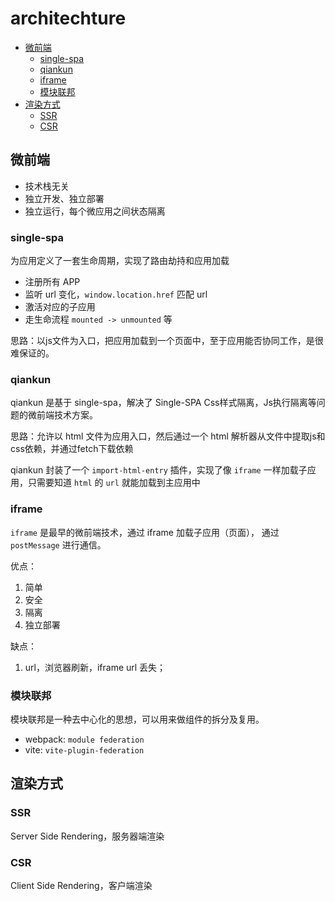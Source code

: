 # architechture

- [微前端](#微前端)
  - [single-spa](#single-spa)
  - [qiankun](#qiankun)
  - [iframe](#iframe)
  - [模块联邦](#模块联邦)
- [渲染方式](#渲染方式)
  - [SSR](#ssr)
  - [CSR](#csr)

## 微前端

- 技术栈无关
- 独立开发、独立部署
- 独立运行，每个微应用之间状态隔离

### single-spa

为应用定义了一套生命周期，实现了路由劫持和应用加载

- 注册所有 APP
- 监听 url 变化，`window.location.href` 匹配 url
- 激活对应的子应用
- 走生命流程 `mounted -> unmounted` 等

思路：以js文件为入口，把应用加载到一个页面中，至于应用能否协同工作，是很难保证的。

### qiankun

qiankun 是基于 single-spa，解决了 Single-SPA Css样式隔离，Js执行隔离等问题的微前端技术方案。

思路：允许以 html 文件为应用入口，然后通过一个 html 解析器从文件中提取js和css依赖，并通过fetch下载依赖

qiankun 封装了一个 `import-html-entry` 插件，实现了像 `iframe` 一样加载子应用，只需要知道 `html` 的 `url` 就能加载到主应用中

### iframe

`iframe` 是最早的微前端技术，通过 iframe 加载子应用（页面）， 通过 `postMessage` 进行通信。

优点：

1. 简单
2. 安全
3. 隔离
4. 独立部署

缺点：

1. url，浏览器刷新，iframe url 丢失；

### 模块联邦

模块联邦是一种去中心化的思想，可以用来做组件的拆分及复用。

- webpack: `module federation`
- vite: `vite-plugin-federation`

## 渲染方式

### SSR

Server Side Rendering，服务器端渲染

### CSR

Client Side Rendering，客户端渲染

